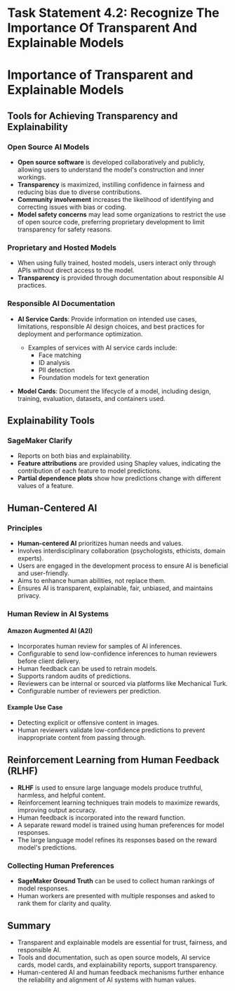 # Task Statement 4.2: Recognize The Importance Of Transparent And Explainable Models

# Importance of Transparent and Explainable Models

## Tools for Achieving Transparency and Explainability

### Open Source AI Models
- **Open source software** is developed collaboratively and publicly, allowing users to understand the model's construction and inner workings.
- **Transparency** is maximized, instilling confidence in fairness and reducing bias due to diverse contributions.
- **Community involvement** increases the likelihood of identifying and correcting issues with bias or coding.
- **Model safety concerns** may lead some organizations to restrict the use of open source code, preferring proprietary development to limit transparency for safety reasons.

### Proprietary and Hosted Models
- When using fully trained, hosted models, users interact only through APIs without direct access to the model.
- **Transparency** is provided through documentation about responsible AI practices.

### Responsible AI Documentation
- **AI Service Cards**: Provide information on intended use cases, limitations, responsible AI design choices, and best practices for deployment and performance optimization.
    - Examples of services with AI service cards include:
        - Face matching
        - ID analysis
        - PII detection
        - Foundation models for text generation

- **Model Cards**: Document the lifecycle of a model, including design, training, evaluation, datasets, and containers used.

## Explainability Tools

### SageMaker Clarify
- Reports on both bias and explainability.
- **Feature attributions** are provided using Shapley values, indicating the contribution of each feature to model predictions.
- **Partial dependence plots** show how predictions change with different values of a feature.

## Human-Centered AI

### Principles
- **Human-centered AI** prioritizes human needs and values.
- Involves interdisciplinary collaboration (psychologists, ethicists, domain experts).
- Users are engaged in the development process to ensure AI is beneficial and user-friendly.
- Aims to enhance human abilities, not replace them.
- Ensures AI is transparent, explainable, fair, unbiased, and maintains privacy.

### Human Review in AI Systems

#### Amazon Augmented AI (A2I)
- Incorporates human review for samples of AI inferences.
- Configurable to send low-confidence inferences to human reviewers before client delivery.
- Human feedback can be used to retrain models.
- Supports random audits of predictions.
- Reviewers can be internal or sourced via platforms like Mechanical Turk.
- Configurable number of reviewers per prediction.

#### Example Use Case
- Detecting explicit or offensive content in images.
- Human reviewers validate low-confidence predictions to prevent inappropriate content from passing through.

## Reinforcement Learning from Human Feedback (RLHF)

- **RLHF** is used to ensure large language models produce truthful, harmless, and helpful content.
- Reinforcement learning techniques train models to maximize rewards, improving output accuracy.
- Human feedback is incorporated into the reward function.
- A separate reward model is trained using human preferences for model responses.
- The large language model refines its responses based on the reward model's predictions.

### Collecting Human Preferences

- **SageMaker Ground Truth** can be used to collect human rankings of model responses.
- Human workers are presented with multiple responses and asked to rank them for clarity and quality.

## Summary

- Transparent and explainable models are essential for trust, fairness, and responsible AI.
- Tools and documentation, such as open source models, AI service cards, model cards, and explainability reports, support transparency.
- Human-centered AI and human feedback mechanisms further enhance the reliability and alignment of AI systems with human values.